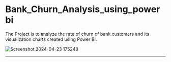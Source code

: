 # Bank_Churn_Analysis_using_powerbi
The Project is to analyze the rate of churn of bank customers and its visualization charts created using Power BI.

![Screenshot 2024-04-23 175248](https://github.com/NSVpriya/Bank_Churn_Analysis_using_powerbi/assets/92686615/e8bba8b5-74de-4a7b-8a24-f3d5accf9c99)

<hr />
<br />
<div align="center">

